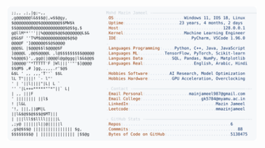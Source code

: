 <picture>
  <source srcset="https://raw.githubusercontent.com/mmazinjameel/mmazinjameel/main/dark_mode.svg?v=1741320737" media="(prefers-color-scheme: dark)">
  <img src="https://raw.githubusercontent.com/mmazinjameel/mmazinjameel/main/light_mode.svg?v=1741320737">
</picture>

